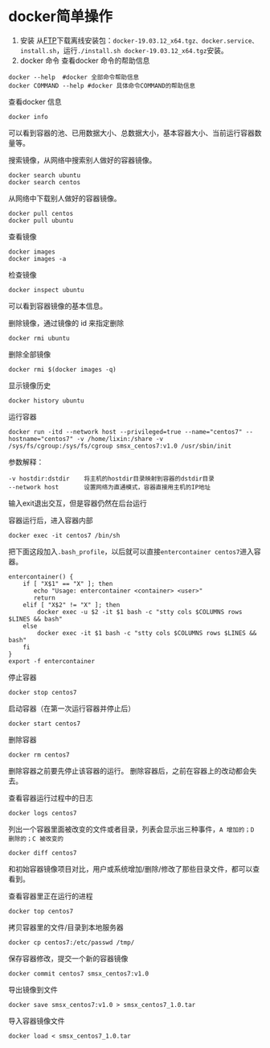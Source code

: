 # docker简单操作
1. 安装
从[FTP](ftp://ftpuser:suma123456@172.16.60.12/docker)下载离线安装包：`docker-19.03.12_x64.tgz、docker.service、install.sh`，运行`./install.sh docker-19.03.12_x64.tgz`安装。
2. docker 命令
查看docker 命令的帮助信息

```
docker --help  #docker 全部命令帮助信息
docker COMMAND --help #docker 具体命令COMMAND的帮助信息
```
查看docker 信息

```
docker info
```
可以看到容器的池、已用数据大小、总数据大小，基本容器大小、当前运行容器数量等。

搜索镜像，从网络中搜索别人做好的容器镜像。

```
docker search ubuntu
docker search centos
```
从网络中下载别人做好的容器镜像。

```
docker pull centos
docker pull ubuntu
```

查看镜像
```
docker images
docker images -a
```

检查镜像
```
docker inspect ubuntu
```
可以看到容器镜像的基本信息。

删除镜像，通过镜像的 id 来指定删除
```
docker rmi ubuntu
```

删除全部镜像
```
docker rmi $(docker images -q)
```
显示镜像历史
```
docker history ubuntu
```

运行容器
```
docker run -itd --network host --privileged=true --name="centos7" --hostname="centos7" -v /home/lixin:/share -v /sys/fs/cgroup:/sys/fs/cgroup smsx_centos7:v1.0 /usr/sbin/init
```
参数解释：
```
-v hostdir:dstdir    将主机的hostdir目录映射到容器的dstdir目录
--network host       设置网络为直通模式，容器直接用主机的IP地址
```

输入exit退出交互，但是容器仍然在后台运行

容器运行后，进入容器内部

```
docker exec -it centos7 /bin/sh
```
把下面这段加入`.bash_profile`，以后就可以直接`entercontainer centos7`进入容器。
```
entercontainer() {
    if [ "X$1" == "X" ]; then
       echo "Usage: entercontainer <container> <user>"
       return
    elif [ "X$2" != "X" ]; then
        docker exec -u $2 -it $1 bash -c "stty cols $COLUMNS rows $LINES && bash"
    else
        docker exec -it $1 bash -c "stty cols $COLUMNS rows $LINES && bash"
    fi
}
export -f entercontainer
```


停止容器

```
docker stop centos7
```

启动容器（在第一次运行容器并停止后）

```
docker start centos7
```

删除容器

```
docker rm centos7
```
删除容器之前要先停止该容器的运行。 删除容器后，之前在容器上的改动都会失去。


查看容器运行过程中的日志
```
docker logs centos7
```

列出一个容器里面被改变的文件或者目录，列表会显示出三种事件，`A 增加的；D 删除的；C 被改变的`
```
docker diff centos7
```
和初始容器镜像项目对比，用户或系统增加/删除/修改了那些目录文件，都可以查看到。

查看容器里正在运行的进程
```
docker top centos7
```

拷贝容器里的文件/目录到本地服务器
```
docker cp centos7:/etc/passwd /tmp/
```

保存容器修改，提交一个新的容器镜像
```
docker commit centos7 smsx_centos7:v1.0
```

导出镜像到文件
```
docker save smsx_centos7:v1.0 > smsx_centos7_1.0.tar
```

导入容器镜像文件
```
docker load < smsx_centos7_1.0.tar
```